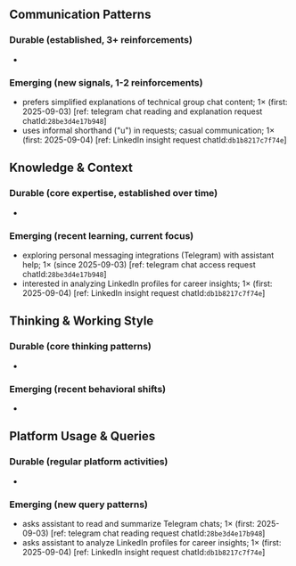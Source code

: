 ## Communication Patterns
### Durable (established, 3+ reinforcements)
- 

### Emerging (new signals, 1-2 reinforcements)
- prefers simplified explanations of technical group chat content; 1× (first: 2025-09-03) [ref: telegram chat reading and explanation request chatId:`28be3d4e17b948`]
- uses informal shorthand ("u") in requests; casual communication; 1× (first: 2025-09-04) [ref: LinkedIn insight request chatId:`db1b8217c7f74e`]

## Knowledge & Context
### Durable (core expertise, established over time)
- 

### Emerging (recent learning, current focus)
- exploring personal messaging integrations (Telegram) with assistant help; 1× (since 2025-09-03) [ref: telegram chat access request chatId:`28be3d4e17b948`]
- interested in analyzing LinkedIn profiles for career insights; 1× (first: 2025-09-04) [ref: LinkedIn insight request chatId:`db1b8217c7f74e`]

## Thinking & Working Style
### Durable (core thinking patterns)
- 

### Emerging (recent behavioral shifts)
- 

## Platform Usage & Queries
### Durable (regular platform activities)
- 

### Emerging (new query patterns)
- asks assistant to read and summarize Telegram chats; 1× (first: 2025-09-03) [ref: telegram chat reading request chatId:`28be3d4e17b948`]
- asks assistant to analyze LinkedIn profiles for career insights; 1× (first: 2025-09-04) [ref: LinkedIn insight request chatId:`db1b8217c7f74e`]